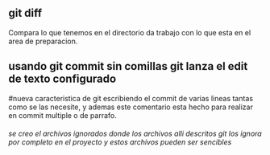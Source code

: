 ## git diff
Compara lo que tenemos en el directorio da trabajo con lo que esta en el area de preparacion.
##  usando git commit sin comillas git lanza el edit de texto configurado
#nueva caracteristica de git escribiendo el commit de varias lineas tantas como se las necesite, y ademas este comentario esta hecho para  realizar en commit multiple o de parrafo.
###### se creo el archivos ignorados donde los archivos alli descritos git los ignora por completo en el proyecto y estos archivos pueden ser sencibles 